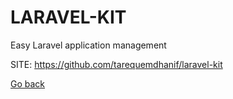 # LARAVEL-KIT
 
 Easy Laravel application management
 
 SITE: https://github.com/tarequemdhanif/laravel-kit

 [Go back](https://portable-linux-apps.github.io/apps.html)
